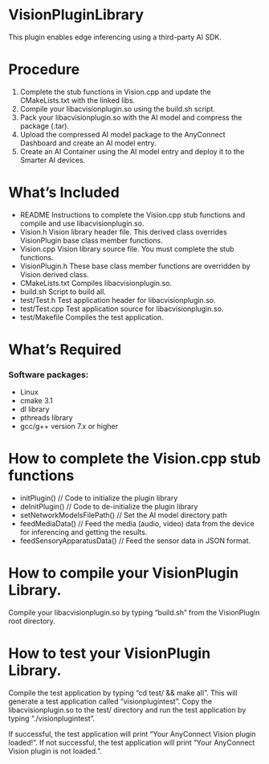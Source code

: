 # VisionPluginLibrary
This plugin enables edge inferencing using a third-party AI SDK.

# Procedure

1. Complete the stub functions in Vision.cpp and update the CMakeLists.txt with the linked libs.
2. Compile your libacvisionplugin.so using the build.sh script.
3. Pack your libacvisionplugin.so with the AI model and compress the package (.tar).
4. Upload the compressed AI model package to the AnyConnect Dashboard and create an AI model entry.
5. Create an AI Container using the AI model entry and deploy it to the Smarter AI devices.


# What’s Included

- README		Instructions to complete the Vision.cpp stub functions and compile and use libacvisionplugin.so.
- Vision.h		Vision library header file.  This derived class overrides VisionPlugin base class member functions.
- Vision.cpp		Vision library source file.  You must complete the stub functions.
- VisionPlugin.h	These base class member functions are overridden by Vision derived class.
- CMakeLists.txt		Compiles libacvisionplugin.so.
- build.sh       Script to build all.
- test/Test.h		Test application header for libacvisionplugin.so.
- test/Test.cpp		Test application source for libacvisionplugin.so.
- test/Makefile		Compiles the test application.


# What’s Required

### Software packages:
- Linux
- cmake 3.1
- dl library
- pthreads library 
- gcc/g++ version 7.x or higher




# How to complete the Vision.cpp stub functions
- initPlugin() // Code to initialize the plugin library
- deInitPlugin() // Code to de-initialize the plugin library
- setNetworkModelsFilePath() // Set the AI model directory path
- feedMediaData() // Feed the media (audio, video) data from the device for inferencing and getting the results.
- feedSensoryApparatusData() // Feed the sensor data in JSON format.


# How to compile your VisionPlugin Library.

Compile your libacvisionplugin.so by typing “build.sh” from the VisionPlugin root directory.


# How to test your VisionPlugin Library.

Compile the test application by typing “cd test/ && make all”.  This will generate a test application called “visionplugintest”.  Copy the libacvisionplugin.so to the test/ directory and run the test application by typing “./visionplugintest”.  

If successful, the test application will print “Your AnyConnect Vision plugin loaded!”.  If not successful, the test application will print “Your AnyConnect Vision plugin is not loaded.”.
